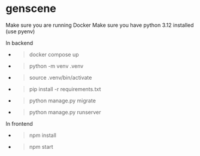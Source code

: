 # genscene

Make sure you are running Docker
Make sure you have python 3.12 installed (use pyenv)

In backend

- > docker compose up
- > python -m venv .venv
- > source .venv/bin/activate
- > pip install -r requirements.txt
- > python manage.py migrate
- > python manage.py runserver

In frontend

- > npm install
- > npm start

